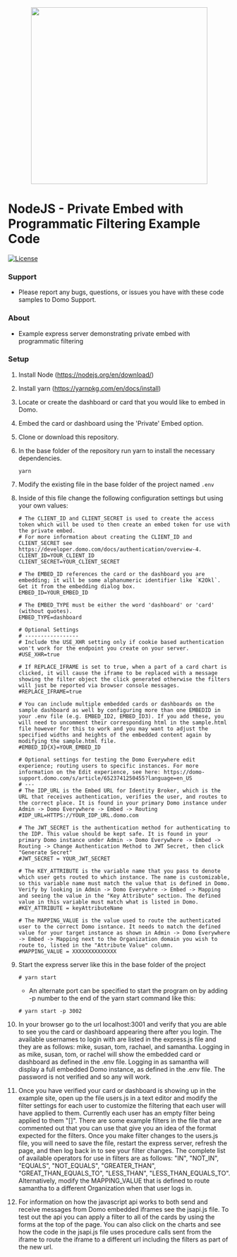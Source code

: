 <div align="center">
  <img src="https://github.com/domoinc/domo-node-sdk/blob/master/domo.png?raw=true" width="400" height="400"/>
</div>

# NodeJS - Private Embed with Programmatic Filtering Example Code
[![License](https://img.shields.io/badge/license-MIT-blue.svg?style=flat)](http://www.opensource.org/licenses/MIT)


### Support

* Please report any bugs, questions, or issues you have with these code samples to Domo Support.

### About

* Example express server demonstrating private embed with programmatic filtering

### Setup

1. Install Node (https://nodejs.org/en/download/)

1. Install yarn (https://yarnpkg.com/en/docs/install)

1. Locate or create the dashboard or card that you would like to embed in Domo.

1. Embed the card or dashboard using the 'Private' Embed option.

1. Clone or download this repository.

1. In the base folder of the repository run yarn to install the necessary dependencies.
   ```
   yarn
   ```

1. Modify the existing file in the base folder of the project named `.env`

1. Inside of this file change the following configuration settings but using your own values:
   ```properties
   # The CLIENT_ID and CLIENT_SECRET is used to create the access token which will be used to then create an embed token for use with the private embed.
   # For more information about creating the CLIENT_ID and CLIENT_SECRET see https://developer.domo.com/docs/authentication/overview-4.  
   CLIENT_ID=YOUR_CLIENT_ID
   CLIENT_SECRET=YOUR_CLIENT_SECRET

   # The EMBED_ID references the card or the dashboard you are embedding; it will be some alphanumeric identifier like `K2Okl`. Get it from the embedding dialog box.
   EMBED_ID=YOUR_EMBED_ID

   # The EMBED_TYPE must be either the word 'dashboard' or 'card' (without quotes).  
   EMBED_TYPE=dashboard

   # Optional Settings
   # -----------------
   # Include the USE_XHR setting only if cookie based authentication won't work for the endpoint you create on your server.
   #USE_XHR=true

   # If REPLACE_IFRAME is set to true, when a part of a card chart is clicked, it will cause the iframe to be replaced with a message showing the filter object the click generated otherwise the filters will just be reported via browser console messages.
   #REPLACE_IFRAME=true

   # You can include multiple embedded cards or dashboards on the sample dashboard as well by configuring more than one EMBEDID in your .env file (e.g. EMBED_ID2, EMBED_ID3). If you add these, you will need to uncomment their corresponding html in the sample.html file however for this to work and you may want to adjust the specified widths and heights of the embedded content again by modifying the sample.html file.
   #EMBED_ID{X}=YOUR_EMBED_ID

   # Optional settings for testing the Domo Everywhere edit experience; routing users to specific instances. For more information on the Edit experience, see here: https://domo-support.domo.com/s/article/6523741250455?language=en_US
   # ---
   # The IDP_URL is the Embed URL for Identity Broker, which is the URL that receives authentication, verifies the user, and routes to the correct place. It is found in your primary Domo instance under Admin -> Domo Everywhere -> Embed -> Routing
   #IDP_URL=HTTPS://YOUR_IDP_URL.domo.com
   
   # The JWT_SECRET is the authentication method for authenticating to the IDP. This value should be kept safe. It is found in your primary Domo instance under Admin -> Domo Everywhere -> Embed -> Routing -> Change Authentication Method to JWT Secret, then click "Generate Secret"
   #JWT_SECRET = YOUR_JWT_SECRET
   
   # The KEY_ATTRIBUTE is the variable name that you pass to denote which user gets routed to which instance. The name is customizable, so this variable name must match the value that is defined in Domo. Verify by looking in Admin -> Domo Everywhre -> Embed -> Mapping and seeing the value in the "Key Attribute" section. The defined value in this variable must match what is listed in Domo.
   #KEY_ATTRIBUTE = keyAttributeName

   # The MAPPING_VALUE is the value used to route the authenticated user to the correct Domo isntance. It needs to match the defined value for your target instance as shown in Admin -> Domo Everywhere -> Embed -> Mapping next to the Organization domain you wish to route to, listed in the "Attribute Value" column. 
   #MAPPING_VALUE = XXXXXXXXXXXXXX
   ```

1. Start the express server like this in the base folder of the project
   ```
   # yarn start
   ```

    - An alternate port can be specified to start the program on by adding -p number to the end of the yarn start command like this:
      
    ```
    # yarn start -p 3002
    ```

1. In your browser go to the url localhost:3001 and verify that you are able to see you the card or dashboard appearing there after you login. The available usernames to login with are listed in the express.js file and they are as follows: mike, susan, tom, rachael, and samantha. Logging in as mike, susan, tom, or rachel will show the embedded card or dashboard as defined in the .env file. Logging in as samantha will display a full embedded Domo instance, as defined in the .env file. The password is not verified and so any will work.


1. Once you have verified your card or dashboard is showing up in the example site, open up the file users.js in a text editor and modify the filter settings for each user to customize the filtering that each user will have applied to them. Currently each user has an empty filter being applied to them "[]". There are some example filters in the file that are commented out that you can use that give you an idea of the format expected for the filters. Once you make filter changes to the users.js file, you will need to save the file, restart the express server, refresh the page, and then log back in to see your filter changes. The complete list of available operators for use in filters are as follows: "IN", "NOT_IN", "EQUALS", "NOT_EQUALS", "GREATER_THAN", "GREAT_THAN_EQUALS_TO", "LESS_THAN", "LESS_THAN_EQUALS_TO". Alternatively, modify the MAPPING_VALUE that is defined to route samantha to a different Organization when that user logs in. 

1. For information on how the javascript api works to both send and receive messages from Domo embedded iframes see the jsapi.js file. To test out the api you can apply a filter to all of the cards by using the forms at the top of the page. You can also click on the charts and see how the code in the jsapi.js file uses procedure calls sent from the iframe to route the iframe to a different url including the filters as part of the new url. 
